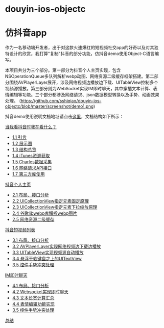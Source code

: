 # douyin-ios-objectc
# 仿抖音app 

作为一名移动端开发者，出于对这款火速爆红的短视频社交app的好奇以及对其独特设计的欣赏，我打算"复制"抖音的部分功能，仿抖音demo使用Object-C语言编写。

本项目共分为三个部分。第一部分为抖音个人主页实现，包含NSOperationQueue多队列解析webp动图、网络资源二级缓存框架搭建。第二部分围绕AVPlayerLayer展开，涉及网络视频边播放边下载、UITableView控制多个视频源播放。第三部分则为WebSocket实现IM即时聊天，其中穿插文本计算、表情编辑等功能。三个部分都涉及网络请求、json数据模型转换以及手势、动画效果处理。
(https://github.com/sshiqiao/douyin-ios-objectc/blob/master/screenshot/demo1.png)

抖音demo使用说明文档地址请点击[这里](https://sshiqiao.github.io/document/douyin.html)，文档结构如下所示：

[当我看抖音时我在看什么？](https://sshiqiao.github.io/document/douyin.html#1)
- [1.1 引言](https://sshiqiao.github.io/document/douyin.html#1.1)
- [1.2 展示图](https://sshiqiao.github.io/document/douyin.html#1.2)
- [1.3 结构总览](https://sshiqiao.github.io/document/douyin.html#1.3)
- [1.4 iTunes资源获取](https://sshiqiao.github.io/document/douyin.html#1.4)
- [1.5 Charles数据采集](https://sshiqiao.github.io/document/douyin.html#1.5)
- [1.6 网络请求API接口](https://sshiqiao.github.io/document/douyin.html#1.6)
- [1.7 第三方库使用](https://sshiqiao.github.io/document/douyin.html#1.7)

[抖音个人主页](https://sshiqiao.github.io/document/douyin.html#2)
- [2.1 布局、接口分析](https://sshiqiao.github.io/document/douyin.html#2.1)
- [2.2 UICollectionView指定元素固定原理](https://sshiqiao.github.io/document/douyin.html#2.2)
- [2.3 UICollectionView指定元素下拉缩放原理](https://sshiqiao.github.io/document/douyin.html#2.3)
- [2.4 谷歌libwebp库解析webp图片](https://sshiqiao.github.io/document/douyin.html#2.4)
- [2.5 网络资源二级缓存](https://sshiqiao.github.io/document/douyin.html#2.5)

[抖音短视频列表](https://sshiqiao.github.io/document/douyin.html#3)
- [3.1 布局、接口分析](https://sshiqiao.github.io/document/douyin.html#3.1)
- [3.2 AVPlayerLayer实现网络视频边下载边播放](https://sshiqiao.github.io/document/douyin.html#3.2)
- [3.3 UITableView实现视频源自动播放](https://sshiqiao.github.io/document/douyin.html#3.3)
- [3.4 悬浮于软键盘之上的UITextView](https://sshiqiao.github.io/document/douyin.html#3.4)
- [3.5 控件手势冲突处理](https://sshiqiao.github.io/document/douyin.html#3.5)

[IM即时聊天](https://sshiqiao.github.io/document/douyin.html#4)
- [4.1 布局、接口分析](https://sshiqiao.github.io/document/douyin.html#4.1)
- [4.2 Websocket实现即时聊天](https://sshiqiao.github.io/document/douyin.html#4.2)
- [4.3 文本长宽计算汇总](https://sshiqiao.github.io/document/douyin.html#4.3)
- [4.4 表情编辑功能实现](https://sshiqiao.github.io/document/douyin.html#4.4)
- [3.5 控件手势冲突处理](https://sshiqiao.github.io/document/douyin.html#4.5)

[总结](https://sshiqiao.github.io/document/douyin.html#5)
